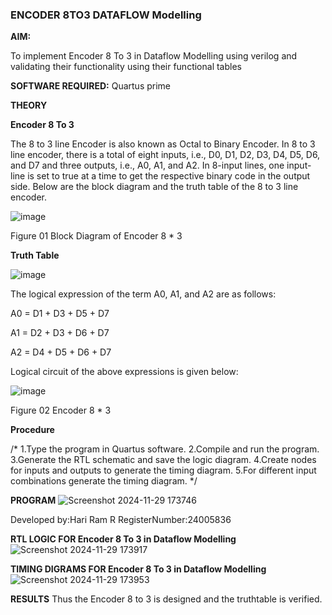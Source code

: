 ### ENCODER 8TO3 DATAFLOW Modelling

**AIM:**

To implement  Encoder 8 To 3 in Dataflow Modelling using verilog and validating their functionality using their functional tables

**SOFTWARE REQUIRED:** Quartus prime

**THEORY**

**Encoder 8 To 3**

The 8 to 3 line Encoder is also known as Octal to Binary Encoder. In 8 to 3 line encoder, there is a total of eight inputs, i.e., D0, D1, D2, D3, D4, D5, D6, and D7 and three outputs, i.e., A0, A1, and A2. In 8-input lines, one input-line is set to true at a time to get the respective binary code in the output side. Below are the block diagram and the truth table of the 8 to 3 line encoder.

![image](https://github.com/naavaneetha/ENCODER8TO3DATAFLOW/assets/154305477/0bc242c1-eb9e-4c47-afe5-30428470efc3)

Figure 01  Block Diagram of Encoder 8 * 3

**Truth Table**

![image](https://github.com/naavaneetha/ENCODER8TO3DATAFLOW/assets/154305477/35496b14-ae6e-4cd1-9abd-d6736b576575)

The logical expression of the term A0, A1, and A2 are as follows:

A0 = D1 + D3 + D5 + D7

A1 = D2 + D3 + D6 + D7

A2 = D4 + D5 + D6 + D7

Logical circuit of the above expressions is given below:

![image](https://github.com/naavaneetha/ENCODER8TO3DATAFLOW/assets/154305477/95acaee6-c873-4c75-89eb-ef09fb158053)

Figure 02  Encoder 8 * 3

**Procedure**

/* 1.Type the program in Quartus software. 2.Compile and run the program. 3.Generate
the RTL schematic and save the logic diagram. 4.Create nodes for inputs and outputs to
generate the timing diagram. 5.For different input combinations generate
the timing diagram. */

**PROGRAM**
![Screenshot 2024-11-29 173746](https://github.com/user-attachments/assets/8fe0b05d-b6c9-4905-89e8-0eb61acb37c8)

Developed by:Hari Ram R
RegisterNumber:24005836

**RTL LOGIC FOR Encoder 8 To 3 in Dataflow Modelling**
![Screenshot 2024-11-29 173917](https://github.com/user-attachments/assets/c9db0e46-8fa8-4a94-967b-3586664b7d7f)

**TIMING DIGRAMS FOR Encoder 8 To 3 in Dataflow Modelling**
![Screenshot 2024-11-29 173953](https://github.com/user-attachments/assets/8ef9bc4f-0bed-4c6a-84a0-becc4896c197)

**RESULTS**
Thus the Encoder 8 to 3 is designed and the truthtable is verified.



